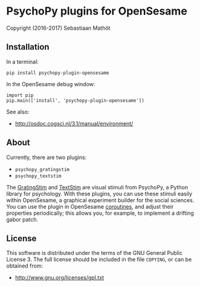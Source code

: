 # PsychoPy plugins for OpenSesame

Copyright (2016-2017) Sebastiaan Mathôt


## Installation

In a terminal:

~~~
pip install psychopy-plugin-opensesame
~~~

In the OpenSesame debug window:

~~~
import pip
pip.main(['install', 'psychopy-plugin-opensesame'])
~~~

See also:

- http://osdoc.cogsci.nl/3.1/manual/environment/


## About

Currently, there are two plugins:

- `psychopy_gratingstim`
- `psychopy_textstim`

The [GratingStim](http://www.psychopy.org/api/visual/gratingstim.html) and [TextStim](http://www.psychopy.org/api/visual/textstim.html) are visual stimuli from PsychoPy, a Python library for psychology. With these plugins, you can use these stimuli easily within OpenSesame, a graphical experiment builder for the social sciences. You can use the plugin in OpenSesame [coroutines](http://osdoc.cogsci.nl/3.1/manual/structure/coroutines/), and adjust their properties periodically; this allows you, for example, to implement a drifting gabor patch.


## License

This software is distributed under the terms of the GNU General Public License 3. The full license should be included in the file `COPYING`, or can be obtained from:

- <http://www.gnu.org/licenses/gpl.txt>
